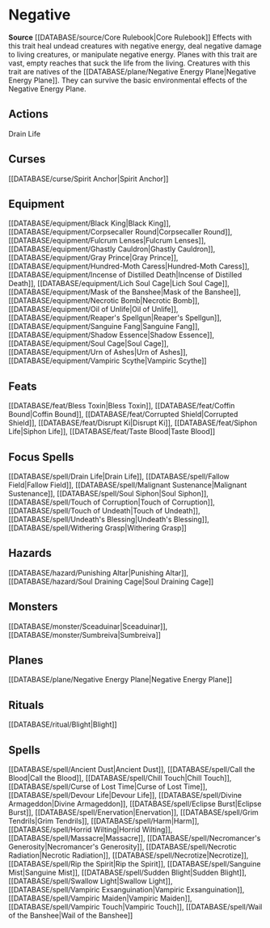 ﻿---
id: '118'
name: Negative
rarity: Common
rus_type_level: null
source: '[[DATABASE/source/Core Rulebook|Core Rulebook]]'
trait:
- Negative
type: Trait

---
# Negative

**Source** [[DATABASE/source/Core Rulebook|Core Rulebook]] 
Effects with this trait heal undead creatures with negative energy, deal negative damage to living creatures, or manipulate negative energy. Planes with this trait are vast, empty reaches that suck the life from the living. Creatures with this trait are natives of the [[DATABASE/plane/Negative Energy Plane|Negative Energy Plane]]. They can survive the basic environmental effects of the Negative Energy Plane.

## Actions

Drain Life

## Curses

[[DATABASE/curse/Spirit Anchor|Spirit Anchor]]

## Equipment

[[DATABASE/equipment/Black King|Black King]], [[DATABASE/equipment/Corpsecaller Round|Corpsecaller Round]], [[DATABASE/equipment/Fulcrum Lenses|Fulcrum Lenses]], [[DATABASE/equipment/Ghastly Cauldron|Ghastly Cauldron]], [[DATABASE/equipment/Gray Prince|Gray Prince]], [[DATABASE/equipment/Hundred-Moth Caress|Hundred-Moth Caress]], [[DATABASE/equipment/Incense of Distilled Death|Incense of Distilled Death]], [[DATABASE/equipment/Lich Soul Cage|Lich Soul Cage]], [[DATABASE/equipment/Mask of the Banshee|Mask of the Banshee]], [[DATABASE/equipment/Necrotic Bomb|Necrotic Bomb]], [[DATABASE/equipment/Oil of Unlife|Oil of Unlife]], [[DATABASE/equipment/Reaper's Spellgun|Reaper's Spellgun]], [[DATABASE/equipment/Sanguine Fang|Sanguine Fang]], [[DATABASE/equipment/Shadow Essence|Shadow Essence]], [[DATABASE/equipment/Soul Cage|Soul Cage]], [[DATABASE/equipment/Urn of Ashes|Urn of Ashes]], [[DATABASE/equipment/Vampiric Scythe|Vampiric Scythe]]

## Feats

[[DATABASE/feat/Bless Toxin|Bless Toxin]], [[DATABASE/feat/Coffin Bound|Coffin Bound]], [[DATABASE/feat/Corrupted Shield|Corrupted Shield]], [[DATABASE/feat/Disrupt Ki|Disrupt Ki]], [[DATABASE/feat/Siphon Life|Siphon Life]], [[DATABASE/feat/Taste Blood|Taste Blood]]

## Focus Spells

[[DATABASE/spell/Drain Life|Drain Life]], [[DATABASE/spell/Fallow Field|Fallow Field]], [[DATABASE/spell/Malignant Sustenance|Malignant Sustenance]], [[DATABASE/spell/Soul Siphon|Soul Siphon]], [[DATABASE/spell/Touch of Corruption|Touch of Corruption]], [[DATABASE/spell/Touch of Undeath|Touch of Undeath]], [[DATABASE/spell/Undeath's Blessing|Undeath's Blessing]], [[DATABASE/spell/Withering Grasp|Withering Grasp]]

## Hazards

[[DATABASE/hazard/Punishing Altar|Punishing Altar]], [[DATABASE/hazard/Soul Draining Cage|Soul Draining Cage]]

## Monsters

[[DATABASE/monster/Sceaduinar|Sceaduinar]], [[DATABASE/monster/Sumbreiva|Sumbreiva]]

## Planes

[[DATABASE/plane/Negative Energy Plane|Negative Energy Plane]]

## Rituals

[[DATABASE/ritual/Blight|Blight]]

## Spells

[[DATABASE/spell/Ancient Dust|Ancient Dust]], [[DATABASE/spell/Call the Blood|Call the Blood]], [[DATABASE/spell/Chill Touch|Chill Touch]], [[DATABASE/spell/Curse of Lost Time|Curse of Lost Time]], [[DATABASE/spell/Devour Life|Devour Life]], [[DATABASE/spell/Divine Armageddon|Divine Armageddon]], [[DATABASE/spell/Eclipse Burst|Eclipse Burst]], [[DATABASE/spell/Enervation|Enervation]], [[DATABASE/spell/Grim Tendrils|Grim Tendrils]], [[DATABASE/spell/Harm|Harm]], [[DATABASE/spell/Horrid Wilting|Horrid Wilting]], [[DATABASE/spell/Massacre|Massacre]], [[DATABASE/spell/Necromancer's Generosity|Necromancer's Generosity]], [[DATABASE/spell/Necrotic Radiation|Necrotic Radiation]], [[DATABASE/spell/Necrotize|Necrotize]], [[DATABASE/spell/Rip the Spirit|Rip the Spirit]], [[DATABASE/spell/Sanguine Mist|Sanguine Mist]], [[DATABASE/spell/Sudden Blight|Sudden Blight]], [[DATABASE/spell/Swallow Light|Swallow Light]], [[DATABASE/spell/Vampiric Exsanguination|Vampiric Exsanguination]], [[DATABASE/spell/Vampiric Maiden|Vampiric Maiden]], [[DATABASE/spell/Vampiric Touch|Vampiric Touch]], [[DATABASE/spell/Wail of the Banshee|Wail of the Banshee]]